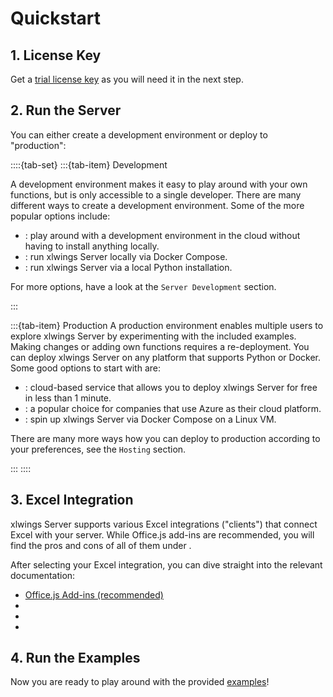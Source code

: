 # Quickstart

## 1. License Key

Get a [trial license key](https://www.xlwings.org/trial) as you will need it in the next step.

## 2. Run the Server

You can either create a development environment or deploy to "production":

::::{tab-set}
:::{tab-item} Development

A development environment makes it easy to play around with your own functions, but is only accessible to a single developer.
There are many different ways to create a development environment. Some of the more popular options include:

- [](github_codespaces.md): play around with a development environment in the cloud without having to install anything locally.
- [](dev_docker.md): run xlwings Server locally via Docker Compose.
- [](local_development.md): run xlwings Server via a local Python installation.

For more options, have a look at the `Server Development` section.

:::

:::{tab-item} Production
A production environment enables multiple users to explore xlwings Server by experimenting with the included examples. Making changes or adding own functions requires a re-deployment.
You can deploy xlwings Server on any platform that supports Python or Docker. Some good options to start with are:

- [](render.md): cloud-based service that allows you to deploy xlwings Server for free in less than 1 minute.
- [](azure_functions.md): a popular choice for companies that use Azure as their cloud platform.
- [](docker_compose.md): spin up xlwings Server via Docker Compose on a Linux VM.

There are many more ways how you can deploy to production according to your preferences, see the `Hosting` section.

:::
::::

## 3. Excel Integration

xlwings Server supports various Excel integrations ("clients") that connect Excel with your server. While Office.js add-ins are recommended, you will find the pros and cons of all of them under [](excel_integrations.md).

After selecting your Excel integration, you can dive straight into the relevant documentation:

- [Office.js Add-ins (recommended)](install_manifest.md)
- [](vba_client.md)
- [](officescripts_client.md)
- [](googleappsscript_client.md)

## 4. Run the Examples

Now you are ready to play around with the provided [examples](examples.md)!
